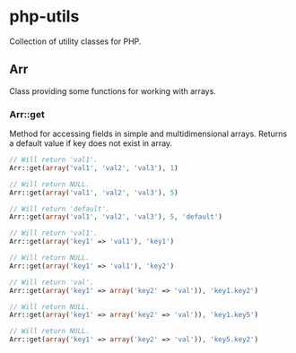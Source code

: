 # php-utils
Collection of utility classes for PHP.

## Arr
Class providing some functions for working with arrays.

### Arr::get
Method for accessing fields in simple and multidimensional arrays.
Returns a default value if key does not exist in array. 

```php
// Will return 'val1'.
Arr::get(array('val1', 'val2', 'val3'), 1)

// Will return NULL.
Arr::get(array('val1', 'val2', 'val3'), 5)

// Will return 'default'.
Arr::get(array('val1', 'val2', 'val3'), 5, 'default')

// Will return 'val1'.
Arr::get(array('key1' => 'val1'), 'key1')

// Will return NULL.
Arr::get(array('key1' => 'val1'), 'key2')

// Will return 'val'.
Arr::get(array('key1' => array('key2' => 'val')), 'key1.key2')

// Will return NULL.
Arr::get(array('key1' => array('key2' => 'val')), 'key1.key5')

// Will return NULL.
Arr::get(array('key1' => array('key2' => 'val')), 'key5.key2')
```